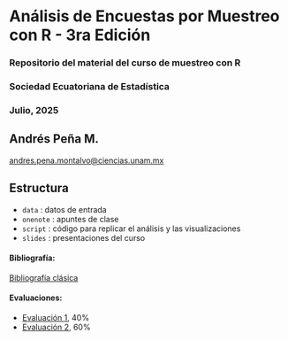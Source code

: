 # Análisis de Encuestas por Muestreo con R - 3ra Edición
### Repositorio del material del curso de muestreo con R 
### Sociedad Ecuatoriana de Estadística
### Julio, 2025 

## Andrés Peña M.
[andres.pena.montalvo@ciencias.unam.mx](mailto:andres.pena.montalvo@ciencias.unam.mx)

## Estructura
* `data` : datos de entrada
* `onenote` : apuntes de clase
* `script` : código para replicar el análisis y las visualizaciones
* `slides` : presentaciones del curso


#### Bibliografía:
[Bibliografía clásica](https://drive.google.com/drive/folders/1nKK4FFTld8COBd3Pb7KicU_AguFwDNyu)

#### Evaluaciones:
* [Evaluación 1](https://forms.gle/AMHAjiAU6VkeQBAA9), 40%
* [Evaluación 2](https://forms.gle/cquKW5Hp294LLvxc7), 60%
